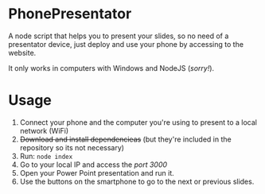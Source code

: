 PhonePresentator
==========================
A node script that helps you to present your slides, so no need of a presentator device, just deploy and use your phone by accessing to the
website.


It only works in computers with Windows and NodeJS (_sorry!_).

Usage
=======
1. Connect your phone and the computer you're using to present to a local network (WiFi)
1. ~~Download and install dependencieas~~ (but they're included in the repository so its not necessary)
2. Run: ``` node index ``` 
3. Go to your local IP and access the _port 3000_
4. Open your Power Point presentation and run it.
5. Use the buttons on the smartphone to go to the next or previous slides.